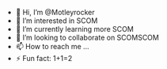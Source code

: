 - 👋 Hi, I’m @Motleyrocker
- 👀 I’m interested in SCOM
- 🌱 I’m currently learning more SCOM
- 💞️ I’m looking to collaborate on SCOMSCOM
- 📫 How to reach me ... 
- ⚡ Fun fact: 1+1=2

<!---
Motleyrocker/Motleyrocker is a ✨ special ✨ repository because its `README.md` (this file) appears on your GitHub profile.
You can click the Preview link to take a look at your changes.
--->
